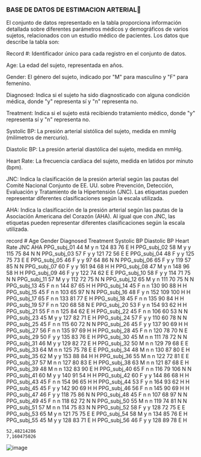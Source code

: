 ### BASE DE DATOS DE ESTIMACION ARTERIAL👋 


El conjunto de datos representado en la tabla proporciona información detallada sobre diferentes parámetros médicos y demográficos de varios sujetos, relacionados con un estudio médico de pacientes. Los datos que describe la tabla son:

Record #: Identificador único para cada registro en el conjunto de datos.

Age: La edad del sujeto, representada en años.

Gender: El género del sujeto, indicado por "M" para masculino y "F" para femenino.

Diagnosed: Indica si el sujeto ha sido diagnosticado con alguna condición médica, donde "y" representa sí y "n" representa no.

Treatment: Indica si el sujeto está recibiendo tratamiento médico, donde "y" representa sí y "n" representa no.

Systolic BP: La presión arterial sistólica del sujeto, medida en mmHg (milímetros de mercurio).

Diastolic BP: La presión arterial diastólica del sujeto, medida en mmHg.

Heart Rate: La frecuencia cardíaca del sujeto, medida en latidos por minuto (bpm).

JNC: Indica la clasificación de la presión arterial según las pautas del Comité Nacional Conjunto de EE. UU. sobre Prevención, Detección, Evaluación y Tratamiento de la Hipertensión (JNC). Las etiquetas pueden representar diferentes clasificaciones según la escala utilizada.

AHA: Indica la clasificación de la presión arterial según las pautas de la Asociación Americana del Corazón (AHA). Al igual que con JNC, las etiquetas pueden representar diferentes clasificaciones según la escala utilizada.


record #	Age	Gender	Diagnosed	Treatment	Systolic BP	Diastolic BP	Heart Rate	JNC	AHA
PPG_subj_01	44	M	y	n	124	83	76	E	H
PPG_subj_02	58	M	y	y	115	75	84	N	N
PPG_subj_03	57	F	y	y	121	72	56	E	E
PPG_subj_04	48	F	y	y	125	75	73	E	E
PPG_subj_05	46	F	y	y	97	64	86	N	N
PPG_subj_06	65	F	y	y	119	57	85	N	N
PPG_subj_07	60	F	y	y	161	94	68	H	H
PPG_subj_08	47	M	y	n	148	96	58	H	H
PPG_subj_09	46	F	y	y	122	74	62	E	E
PPG_subj_10	58	F	y	y	114	71	75	N	N
PPG_subj_11	57	M	y	y	112	72	75	N	N
PPG_subj_12	65	M	y	n	111	70	75	N	N
PPG_subj_13	45	F	n	n	144	87	65	H	H
PPG_subj_14	45	F	n	n	130	90	88	H	H
PPG_subj_15	45	F	n	n	103	65	97	N	N
PPG_subj_16	48	F	y	n	152	109	100	H	H
PPG_subj_17	65	F	n	n	133	81	77	E	H
PPG_subj_18	45	F	n	n	135	90	84	H	H
PPG_subj_19	57	F	n	n	120	68	58	N	E
PPG_subj_20	53	F	y	n	154	93	62	H	H
PPG_subj_21	55	F	n	n	125	84	62	E	H
PPG_subj_22	45	F	n	n	106	60	53	N	N
PPG_subj_23	45	M	y	y	127	82	71	E	H
PPG_subj_24	57	F	y	y	110	60	78	N	N
PPG_subj_25	45	F	n	n	115	60	72	N	N
PPG_subj_26	45	F	y	y	137	90	69	H	H
PPG_subj_27	56	F	n	n	135	97	69	H	H
PPG_subj_28	45	F	n	n	120	78	70	N	E
PPG_subj_29	50	F	y	y	135	83	76	E	H
PPG_subj_30	45	M	n	n	111	78	72	N	N
PPG_subj_31	46	M	y	y	129	82	72	E	H
PPG_subj_32	50	M	n	n	129	79	68	E	E
PPG_subj_33	64	M	n	n	125	75	78	E	E
PPG_subj_34	48	M	n	n	130	87	80	E	H
PPG_subj_35	62	M	y	y	153	88	84	H	H
PPG_subj_36	55	M	n	n	122	72	81	E	E
PPG_subj_37	57	M	n	n	127	80	83	E	H
PPG_subj_38	63	M	n	n	121	87	68	E	H
PPG_subj_39	48	M	n	n	132	83	90	E	H
PPG_subj_40	65	F	n	n	116	79	106	N	N
PPG_subj_41	60	M	y	y	140	91	54	H	H
PPG_subj_42	60	F	y	y	144	86	68	H	H
PPG_subj_43	45	F	n	n	154	96	65	H	H
PPG_subj_44	53	F	y	n	164	93	62	H	H
PPG_subj_45	45	F	y	y	142	90	69	H	H
PPG_subj_46	56	F	n	n	145	90	69	H	H
PPG_subj_47	46	F	y	y	118	75	86	N	N
PPG_subj_48	45	F	n	n	107	68	97	N	N
PPG_subj_49	45	F	n	n	118	62	72	N	N
PPG_subj_50	55	M	n	n	119	74	81	N	N
PPG_subj_51	57	M	n	n	114	75	83	N	N
PPG_subj_52	58	F	y	y	128	72	75	E	E
PPG_subj_53	65	M	y	n	121	75	75	E	E
PPG_subj_54	58	M	y	n	134	85	76	E	H
PPG_subj_55	45	M	y	y	128	83	71	E	H
PPG_subj_56	46	F	y	y	128	89	78	E	H
									
	52,48214286								
	7,160475026								
![image](https://github.com/Laboratorio-1/Base-de-datos-fisiologicos/assets/164699984/e3043d61-288b-405c-a1b7-8ef338898f2a)















